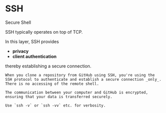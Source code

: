 # SSH

Secure Shell

SSH typically operates on top of TCP.

In this layer, SSH provides
* **privacy**
* **client authentication**

thereby establishing a secure connection.

~~~admonish example title="Using SSH with GitHub"
When you clone a repository from GitHub using SSH, you're using the SSH protocol to authenticate and establish a secure connection _only_. There is no accessing of the remote shell.

The communication between your computer and GitHub is encrypted, ensuring that your data is transferred securely.
~~~

~~~admonish tip
Use `ssh -v` or `ssh -vv` etc. for verbosity.
~~~
